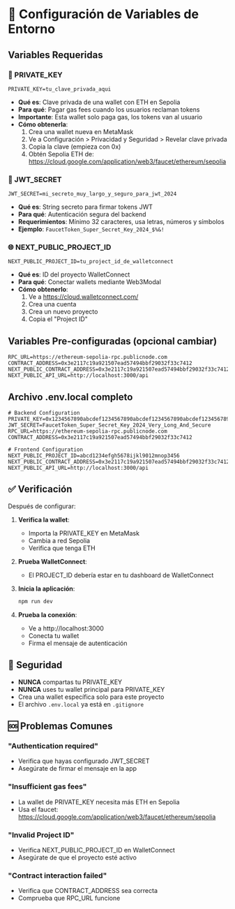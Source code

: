 # 🔧 Configuración de Variables de Entorno

## Variables Requeridas

### 🔑 PRIVATE_KEY
```
PRIVATE_KEY=tu_clave_privada_aqui
```
- **Qué es**: Clave privada de una wallet con ETH en Sepolia
- **Para qué**: Pagar gas fees cuando los usuarios reclaman tokens
- **Importante**: Esta wallet solo paga gas, los tokens van al usuario
- **Cómo obtenerla**: 
  1. Crea una wallet nueva en MetaMask
  2. Ve a Configuración > Privacidad y Seguridad > Revelar clave privada
  3. Copia la clave (empieza con 0x)
  4. Obtén Sepolia ETH de: https://cloud.google.com/application/web3/faucet/ethereum/sepolia

### 🔐 JWT_SECRET
```
JWT_SECRET=mi_secreto_muy_largo_y_seguro_para_jwt_2024
```
- **Qué es**: String secreto para firmar tokens JWT
- **Para qué**: Autenticación segura del backend
- **Requerimientos**: Mínimo 32 caracteres, usa letras, números y símbolos
- **Ejemplo**: `FaucetToken_Super_Secret_Key_2024_$%&!`

### 🌐 NEXT_PUBLIC_PROJECT_ID
```
NEXT_PUBLIC_PROJECT_ID=tu_project_id_de_walletconnect
```
- **Qué es**: ID del proyecto WalletConnect
- **Para qué**: Conectar wallets mediante Web3Modal
- **Cómo obtenerlo**:
  1. Ve a https://cloud.walletconnect.com/
  2. Crea una cuenta
  3. Crea un nuevo proyecto
  4. Copia el "Project ID"

## Variables Pre-configuradas (opcional cambiar)

```env
RPC_URL=https://ethereum-sepolia-rpc.publicnode.com
CONTRACT_ADDRESS=0x3e2117c19a921507ead57494bbf29032f33c7412
NEXT_PUBLIC_CONTRACT_ADDRESS=0x3e2117c19a921507ead57494bbf29032f33c7412
NEXT_PUBLIC_API_URL=http://localhost:3000/api
```

## Archivo .env.local completo

```env
# Backend Configuration
PRIVATE_KEY=0x1234567890abcdef1234567890abcdef1234567890abcdef1234567890abcdef
JWT_SECRET=FaucetToken_Super_Secret_Key_2024_Very_Long_And_Secure
RPC_URL=https://ethereum-sepolia-rpc.publicnode.com
CONTRACT_ADDRESS=0x3e2117c19a921507ead57494bbf29032f33c7412

# Frontend Configuration
NEXT_PUBLIC_PROJECT_ID=abcd1234efgh5678ijkl9012mnop3456
NEXT_PUBLIC_CONTRACT_ADDRESS=0x3e2117c19a921507ead57494bbf29032f33c7412
NEXT_PUBLIC_API_URL=http://localhost:3000/api
```

## ✅ Verificación

Después de configurar:

1. **Verifica la wallet**: 
   - Importa la PRIVATE_KEY en MetaMask
   - Cambia a red Sepolia
   - Verifica que tenga ETH

2. **Prueba WalletConnect**: 
   - El PROJECT_ID debería estar en tu dashboard de WalletConnect

3. **Inicia la aplicación**:
   ```bash
   npm run dev
   ```

4. **Prueba la conexión**:
   - Ve a http://localhost:3000
   - Conecta tu wallet
   - Firma el mensaje de autenticación

## 🚨 Seguridad

- **NUNCA** compartas tu PRIVATE_KEY
- **NUNCA** uses tu wallet principal para PRIVATE_KEY
- Crea una wallet específica solo para este proyecto
- El archivo `.env.local` ya está en `.gitignore`

## 🆘 Problemas Comunes

### "Authentication required"
- Verifica que hayas configurado JWT_SECRET
- Asegúrate de firmar el mensaje en la app

### "Insufficient gas fees"  
- La wallet de PRIVATE_KEY necesita más ETH en Sepolia
- Usa el faucet: https://cloud.google.com/application/web3/faucet/ethereum/sepolia

### "Invalid Project ID"
- Verifica NEXT_PUBLIC_PROJECT_ID en WalletConnect
- Asegúrate de que el proyecto esté activo

### "Contract interaction failed"
- Verifica que CONTRACT_ADDRESS sea correcta
- Comprueba que RPC_URL funcione